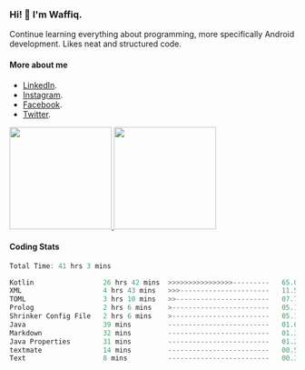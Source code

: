 ### Hi! 👋 I'm Waffiq.

Continue learning everything about programming, more specifically Android development. Likes neat and structured code.

#### More about me 
- [LinkedIn](https://www.linkedin.com/in/waffiqaziz/).
- [Instagram](https://www.instagram.com/waffiqaziz/).
- [Facebook](https://web.facebook.com/WaffiqAziz/).
- [Twitter](https://twitter.com/AzizWaffiq).

<p align="left">
<a href="https://github.com/waffiqaziz">
  <img height="180em" src="https://github-readme-stats-eight-theta.vercel.app/api?username=waffiqaziz&show_icons=true&theme=algolia&include_all_commits=true&count_private=true"/>
  <img height="180em" src="https://github-readme-stats-eight-theta.vercel.app/api/top-langs/?username=waffiqaziz&layout=compact&langs_count=8&theme=algolia"/>
</a>
</p>

#### Coding Stats
<!--START_SECTION:waka-->

```rust
Total Time: 41 hrs 3 mins

Kotlin                 26 hrs 42 mins  >>>>>>>>>>>>>>>>---------   65.07 %
XML                    4 hrs 43 mins   >>>----------------------   11.51 %
TOML                   3 hrs 10 mins   >>-----------------------   07.73 %
Prolog                 2 hrs 6 mins    >------------------------   05.15 %
Shrinker Config File   2 hrs 6 mins    >------------------------   05.15 %
Java                   39 mins         -------------------------   01.60 %
Markdown               32 mins         -------------------------   01.33 %
Java Properties        31 mins         -------------------------   01.29 %
textmate               14 mins         -------------------------   00.58 %
Text                   8 mins          -------------------------   00.34 %
```

<!--END_SECTION:waka-->
